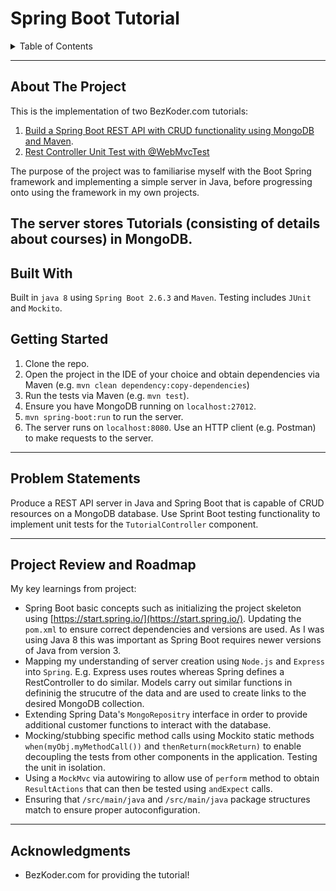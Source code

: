 # Spring Boot Tutorial

<details>
  <summary>Table of Contents</summary>
  <ol>
    <li><a href="#about-the-project">About The Project</a></li>
    <li><a href="#built-with">Built With</a></li>
    <li><a href="#getting-started">Getting Started</a></li>
    <li><a href="#problem-statements">Problem Statements</a></li>
    <li><a href="#project-review-and-roadmap">Project Review and Roadmap</a></li>
    <li><a href="#acknowledgments">Acknowledgments</a></li>
  </ol>
</details>

---

## About The Project

This is the implementation of two BezKoder.com tutorials:
1. [Build a Spring Boot REST API with CRUD functionality using MongoDB and Maven](https://www.bezkoder.com/spring-boot-mongodb-crud/).
2. [Rest Controller Unit Test with @WebMvcTest](https://www.bezkoder.com/spring-boot-webmvctest/)

The purpose of the project was to familiarise myself with the Boot Spring framework and implementing a simple server in Java, before progressing onto using the framework in my own projects.

The server stores Tutorials (consisting of details about courses) in MongoDB.
---

## Built With

Built in `java 8`  using `Spring Boot 2.6.3` and `Maven`. Testing includes `JUnit` and `Mockito`.

## Getting Started

1. Clone the repo.
2. Open the project in the IDE of your choice and obtain dependencies via Maven (e.g. `mvn clean dependency:copy-dependencies`)
3. Run the tests via Maven (e.g. `mvn test`).
4. Ensure you have MongoDB running on `localhost:27012`.
5. `mvn spring-boot:run` to run the server.
6. The server runs on `localhost:8080`. Use an HTTP client (e.g. Postman) to make requests to the server. 

---

## Problem Statements

Produce a REST API server in Java and Spring Boot that is capable of CRUD resources on a MongoDB database. Use Sprint Boot testing functionality to implement unit tests for the `TutorialController` component.

---

## Project Review and Roadmap

My key learnings from project:

- Spring Boot basic concepts such as initializing the project skeleton using [https://start.spring.io/](https://start.spring.io/). Updating the `pom.xml` to ensure correct dependencies and versions are used. As I was using Java 8 this was important as Spring Boot requires newer versions of Java from version 3.
- Mapping my understanding of server creation using `Node.js` and `Express` into `Spring`. E.g. Express uses routes whereas Spring defines a RestController to do similar. Models carry out similar functions in defininig the strucutre of the data and are used to create links to the desired MongoDB collection. 
- Extending Spring Data's `MongoRepositry` interface in order to provide additional customer functions to interact with the database.
- Mocking/stubbing specific method calls using Mockito static methods `when(myObj.myMethodCall())` and `thenReturn(mockReturn)` to enable decoupling the tests from other components in the application. Testing the unit in isolation.
- Using a `MockMvc` via autowiring to allow use of `perform` method to obtain `ResultActions` that can then be tested using `andExpect` calls.
- Ensuring that `/src/main/java` and `/src/main/java` package structures match to ensure proper autoconfiguration.

---

## Acknowledgments
- BezKoder.com for providing the tutorial!
